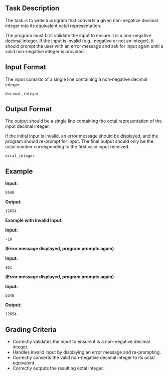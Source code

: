 ## Task Description

The task is to write a program that converts a given non-negative decimal integer into its equivalent octal representation.

The program must first validate the input to ensure it is a non-negative decimal integer. If the input is invalid (e.g., negative or not an integer), it should prompt the user with an error message and ask for input again until a valid non-negative integer is provided.

## Input Format

The input consists of a single line containing a non-negative decimal integer.

```
decimal_integer
```

## Output Format

The output should be a single line containing the octal representation of the input decimal integer.

If the initial input is invalid, an error message should be displayed, and the program should re-prompt for input. The final output should only be the octal number corresponding to the first valid input received.

```
octal_integer
```

## Example

**Input:**

```
5548
```

**Output:**

```
12654
```

**Example with Invalid Input:**

**Input:**

```
-10
```

**(Error message displayed, program prompts again)**

**Input:**

```
abc
```

**(Error message displayed, program prompts again)**

**Input:**

```
5548
```

**Output:**

```
12654
```

## Grading Criteria

*   Correctly validates the input to ensure it is a non-negative decimal integer.
*   Handles invalid input by displaying an error message and re-prompting.
*   Correctly converts the valid non-negative decimal integer to its octal equivalent.
*   Correctly outputs the resulting octal integer.
